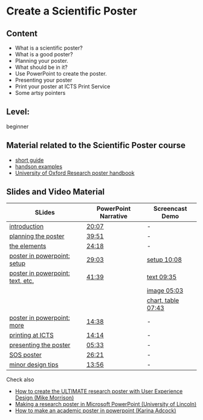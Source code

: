 # Create a Scientific Poster

## Content
* What is a scientific poster?
* What is a good poster?
* Planning your poster.
* What should be in it?
* Use PowerPoint to create the poster.
* Presenting your poster
* Print your poster at ICTS Print Service
* Some artsy pointers

## Level: 
beginner

## Material related to the Scientific Poster course

* [short guide](https://github.com/franklbvp/scientific_poster/blob/main/docs/2020-08-17-AcademicPostersAnthology.pdf)
* [handson examples](https://github.com/franklbvp/scientific_poster/blob/main/docs/handson.zip)
* [University of Oxford Research poster handbook](https://skills.it.ox.ac.uk/files/itlcppr001notespostersimprovingpdf)

## Slides and Video Material

|SLides | PowerPoint Narrative | Screencast Demo |
|------------ | -------------------- | -----------------------|
|[introduction](https://github.com/franklbvp/scientific_poster/blob/main/docs/ScientificPoster-2020-1-intro-en-narrative.pdf) |[20:07](https://kuleuven.mediaspace.kaltura.com/media/ScientificPoster-2020-1-intro-en-narrative/1_sc3mtlwo) | - |
|[planning the poster](https://github.com/franklbvp/scientific_poster/blob/main/docs/ScientificPoster-2020-2-planning-en-narrative.pdf) |[39:51](https://kuleuven.mediaspace.kaltura.com/media/ScientificPoster-2020-2-planning-en-narrative/1_bu4s510v) | - |
|[the elements](https://github.com/franklbvp/scientific_poster/blob/main/docs/ScientificPoster-2020-3-elements-en-narrative.pdf) |[24:18](https://kuleuven.mediaspace.kaltura.com/media/ScientificPoster-2020-3-elements-en-narrative/1_svijjlim) | - |
|[poster in powerpoint: setup](https://github.com/franklbvp/scientific_poster/blob/main/docs/ScientificPoster-2020-4-ppt-en-pt1-setup-narrative.pdf) |[29:03](https://kuleuven.mediaspace.kaltura.com/media/ScientificPoster-2020-4-ppt-en-pt1-setup-narrative/1_12jq6wyu) | [setup 10:08](https://kuleuven.mediaspace.kaltura.com/media/handson-AFF_A0_start/1_d8j0afr4) |
|[poster in powerpoint: text, etc.](https://github.com/franklbvp/scientific_poster/blob/main/docs/ScientificPoster-2020-4-ppt-en-pt2-text_image_table-narrative.pdf) | [41:39](https://kuleuven.mediaspace.kaltura.com/media/ScientificPoster-2020-4-ppt-en-pt2-text_image_table-narrative/1_h1jlbfhk)| [text 09:35](https://kuleuven.mediaspace.kaltura.com/media/handson-AFF_A0_text/1_bcbov502) |
| | |[image 05:03](https://kuleuven.mediaspace.kaltura.com/media/handson-AFF_A0_image/1_k5exa6ca) |
| | |[chart, table 07:43](https://kuleuven.mediaspace.kaltura.com/media/handson-AFF_A0_chart_table/1_y4iuaxz6)|
|[poster in powerpoint: more](https://github.com/franklbvp/scientific_poster/blob/main/docs/ScientificPoster-2020-4-ppt-en-pt3-more-narrative.pdf) |[14:38](https://kuleuven.mediaspace.kaltura.com/media/ScientificPoster-2020-4-ppt-en-pt3-more-narrative/1_5kg5uyh6) | - |
|[printing at ICTS](https://github.com/franklbvp/scientific_poster/blob/main/docs/ScientificPoster-2020-5-printing-en-narrative.pdf) |[14:14](https://kuleuven.mediaspace.kaltura.com/media/ScientificPoster-2020-5-printing-en-narrative/1_l3dkcjvx) | - |
|[presenting the poster](https://github.com/franklbvp/scientific_poster/blob/main/docs/ScientificPoster-2020-6-presentation-narrative.pdf) |[05:33](https://kuleuven.mediaspace.kaltura.com/media/ScientificPoster-2020-6-presentation-narrative/1_njzxxg8j) | - |
|[SOS poster](https://github.com/franklbvp/scientific_poster/blob/main/docs/ScientificPoster-2020-7-SOSposter-en-narrative.pdf) | [26:21](https://kuleuven.mediaspace.kaltura.com/media/ScientificPoster-2020-7-SOSposter-en-narrative/1_6ec5olgf) | - |
|[minor design tips](https://github.com/franklbvp/scientific_poster/blob/main/docs/ScientificPoster-2020-8-design_tips-en-narrative.pdf) |[13:56](https://kuleuven.mediaspace.kaltura.com/media/ScientificPoster-2020-8-design_tips-en-narrative/1_egjikz04) | - |

Check also
* [How to create the ULTIMATE research poster with User Experience Design (Mike Morrison)](https://youtu.be/SYk29tnxASs)
* [Making a research poster in Microsoft PowerPoint (University of Lincoln)](https://youtu.be/frS61Qm1OBk)
* [How to make an academic poster in powerpoint (Karina Adcock)](https://youtu.be/_WnhoIbfcoM)
